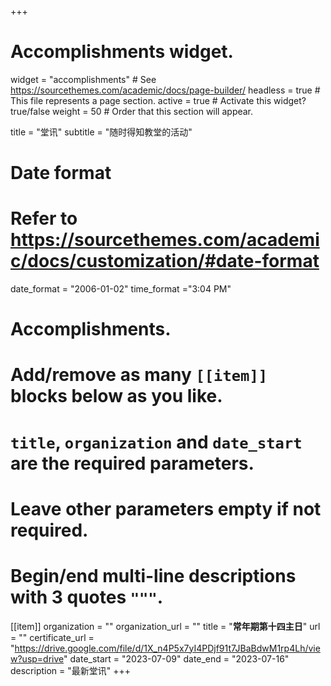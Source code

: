 +++
# Accomplishments widget.
widget = "accomplishments"  # See https://sourcethemes.com/academic/docs/page-builder/
headless = true  # This file represents a page section.
active = true  # Activate this widget? true/false
weight = 50  # Order that this section will appear.

title = "堂讯"
subtitle = "随时得知教堂的活动"

# Date format
#   Refer to https://sourcethemes.com/academic/docs/customization/#date-format
date_format = "2006-01-02"
time_format ="3:04 PM"

# Accomplishments.
#   Add/remove as many `[[item]]` blocks below as you like.
#   `title`, `organization` and `date_start` are the required parameters.
#   Leave other parameters empty if not required.
#   Begin/end multi-line descriptions with 3 quotes `"""`.

[[item]]
  organization = ""
  organization_url = ""
  title = "**常年期第十四主日**"
  url = ""
  certificate_url = "https://drive.google.com/file/d/1X_n4P5x7yI4PDjf91t7JBaBdwM1rp4Lh/view?usp=drive"
  date_start = "2023-07-09"
  date_end = "2023-07-16"
  description = "最新堂讯"
+++
